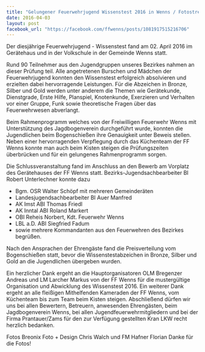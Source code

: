 ```yaml
---
title: "Gelungener Feuerwehrjugend Wissenstest 2016 in Wenns / Fotostrecke vom Bewerb und der Schlussveranstaltung im Anhang"
date: 2016-04-03
layout: post
facebook_url: "https://facebook.com/ffwenns/posts/1081917515216706"
---
```


Der diesjährige Feuerwehrjugend - Wissenstest fand am 02. April 2016 im Gerätehaus und in der Volkschule in der Gemeinde Wenns statt.

Rund 90 Teilnehmer aus den Jugendgruppen unseres Bezirkes nahmen an dieser Prüfung teil. Alle angetretenen Burschen und Mädchen der Feuerwehrjugend konnten den Wissenstest erfolgreich absolvieren und erzielten dabei hervorragende Leistungen. Für die Abzeichen in Bronze, Silber und Gold werden unter anderem die Themen wie Gerätekunde, Dienstgrade, Erste Hilfe, Planspiel, Knotenkunde, Exerzieren und Verhalten vor einer Gruppe, Funk sowie theoretische Fragen über das Feuerwehrwesen abverlangt. 

Beim Rahmenprogramm welches von der Freiwilligen Feuerwehr Wenns mit Unterstützung des Jagdbogenverein durchgeführt wurde, konnten die Jugendlichen beim Bogenschießen ihre Genauigkeit unter Beweis stellen. Neben einer hervorragenden Verpflegung durch das Küchenteam der FF Wenns konnte man auch beim Kisten steigen die Prüfungszeiten überbrücken und für ein gelungenes Rahmenprogramm sorgen.

Die Schlussveranstaltung fand im Anschluss an den Bewerb am Vorplatz des Gerätehauses der FF Wenns statt. Bezirks-Jugendsachbearbeiter BI Robert Unterlechner konnte dazu 

- Bgm. OSR Walter Schöpf mit mehreren Gemeinderäten 
- Landesjugendsachbearbeiter BI Auer Manfred 
- AK Imst ABI Thomas Friedl 
- AK Inntal ABI Roland Markert 
- OBI Reheis Norbert, Kdt. Feuerwehr Wenns 
- LBL a.D. ABI Siegfried Fadum 
- sowie mehrere Kommandanten aus den Feuerwehren des Bezirkes begrüßen.

Nach den Ansprachen der Ehrengäste fand die Preisverteilung vom Bogenschießen statt, bevor die Wissenstestabzeichen in Bronze, Silber und Gold an die Jugendlichen übergeben wurden.

Ein herzlicher Dank ergeht an die Hauptorganisatoren OLM Bregenzer Andreas und LM Larcher Markus von der FF Wenns für die mustergültige Organisation und Abwicklung des Wissenstest 2016. Ein weiterer Dank ergeht an alle fleißigen Mithelfenden Kameraden der FF Wenns, vom Küchenteam bis zum Team beim Kisten steigen. Abschließend dürfen wir uns bei allen Bewertern, Betreuern, anwesenden Ehrengästen, beim Jagdbogenverein Wenns, bei allen Jugendfeuerwehrmitgliedern und bei der Firma Prantauer/Zams für den zur Verfügung gestellten Kran LKW recht herzlich bedanken.

Fotos Breonix Foto + Design Chris Walch und FM Hafner Florian 
Danke für die Fotos!